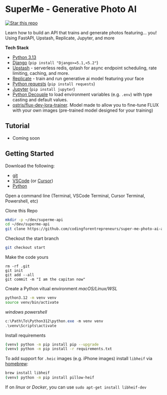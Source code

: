 # SuperMe - Generative Photo AI
[![Star this repo](https://img.shields.io/github/stars/codingforentrepreneurs/super-me-photo-ai-api?style=social)](https://github.com/codingforentrepreneurs/super-me-photo-ai-api)

Learn how to build an API that trains and generate photos featuring... you! Using FastAPI, Upstash, Replicate, Jupyter, and more

__Tech Stack__
- [Python 3.13](https://github.com/python)
- [Django](https://github.com/django/django) (`pip install "Django>=5.1,<5.2"`)
- [Upstash](https://upstash.com) - serverless redis, qstash for async endpoint scheduling, rate limiting, caching, and more.
- [Replicate](https://replicate) - train and run generative ai model featuring your face
- [Python requests](https://github.com/psf/requests) (`pip install requests`)
- [Jupyter](https://jupyter.org/) (`pip install jupyter`)
- [Python Decouple](https://github.com/HBNetwork/python-decouple) to load environment variables (e.g. `.env`) with type casting and default values.
- [ostris/flux-dev-lora-trainer](https://replicate.com/ostris/flux-dev-lora-trainer). Model made to allow you to fine-tune FLUX with your own images (pre-trained model designed for your training)

## Tutorial
- Coming soon

## Getting Started

Download the following:
- [git](https://git-scm.com/)
- [VSCode](https://code.visualstudio.com/) (or [Cursor](https://cursor.com/))
- [Python](https://www.python.org/downloads/)

Open a command line (Terminal, VSCode Terminal, Cursor Terminal, Powershell, etc)

Clone this Repo
```bash
mkdir -p ~/dev/superme-api
cd ~/dev/superme-api
git clone https://github.com/codingforentrepreneurs/super-me-photo-ai-api .
```

Checkout the start branch
```bash
git checkout start
```

Make the code yours
```
rm -rf .git
git init
git add --all
git commit -m "I am the capitan now"
```

Create a Python vitual environment
_macOS/Linux/WSL_
```bash
python3.12 -m venv venv
source venv/bin/activate
```

_windows powershell_
```powershell
c:\Path\To\Python312\python.exe -m venv venv
.\venv\Scripts\activate
```

Install requirements
```bash
(venv) python -m pip install pip --upgrade
(venv) python -m pip install -r requirements.txt
```

To add support for `.heic` images (e.g. iPhone images) install `libheif` via [homebrew](https://brew.sh):
```bash
brew install libheif
(venv) python -m pip install pillow-heif
```
If on _linux_ or _Docker_, you can use `sudo apt-get install libheif-dev`
